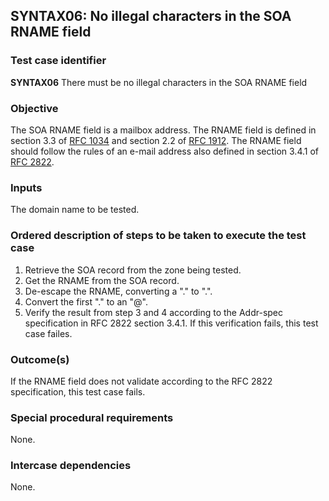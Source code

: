 ## SYNTAX06: No illegal characters in the SOA RNAME field

### Test case identifier
**SYNTAX06** There must be no illegal characters in the SOA RNAME field

### Objective

The SOA RNAME field is a mailbox address. The RNAME field is defined
in section 3.3 of [RFC 1034](http://www.ietf.org/rfc/rfc1034.txt) and
section 2.2 of [RFC 1912](http://www.ietf.org/rfc/rfc1912.txt). The RNAME
field should follow the rules of an e-mail address also defined in section
3.4.1 of [RFC 2822](http://tools.ietf.org/html/rfc2822#section-3.4).

### Inputs

The domain name to be tested.

### Ordered description of steps to be taken to execute the test case

1. Retrieve the SOA record from the zone being tested.
2. Get the RNAME from the SOA record.
3. De-escape the RNAME, converting a "\." to ".".
4. Convert the first "." to an "@".
5. Verify the result from step 3 and 4 according to the Addr-spec
   specification in RFC 2822 section 3.4.1. If this verification fails,
   this test case failes.

### Outcome(s)

If the RNAME field does not validate according to the RFC 2822 specification,
this test case fails.

### Special procedural requirements

None.

### Intercase dependencies

None.
